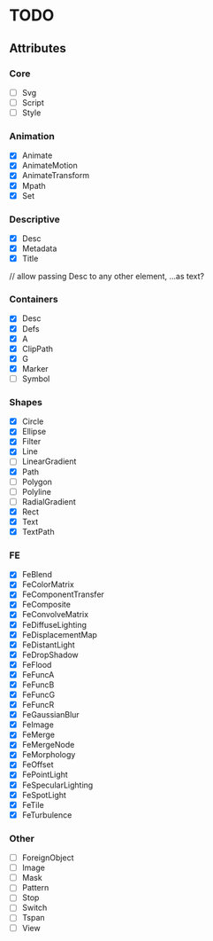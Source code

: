 # TODO


## Attributes

### Core

- [ ] Svg
- [ ] Script
- [ ] Style

### Animation

- [x] Animate
- [x] AnimateMotion
- [x] AnimateTransform
- [x] Mpath
- [x] Set

### Descriptive

- [x] Desc
- [x] Metadata
- [x] Title

// allow passing Desc to any other element, ...as text?

### Containers

- [x] Desc
- [x] Defs
- [x] A
- [x] ClipPath
- [x] G
- [x] Marker
- [ ] Symbol

### Shapes

- [x] Circle
- [x] Ellipse
- [x] Filter
- [x] Line
- [ ] LinearGradient
- [x] Path
- [ ] Polygon
- [ ] Polyline
- [ ] RadialGradient
- [x] Rect
- [x] Text
- [x] TextPath

### FE

- [x] FeBlend
- [x] FeColorMatrix
- [x] FeComponentTransfer
- [x] FeComposite
- [x] FeConvolveMatrix
- [x] FeDiffuseLighting
- [x] FeDisplacementMap
- [x] FeDistantLight
- [x] FeDropShadow
- [x] FeFlood
- [x] FeFuncA
- [x] FeFuncB
- [x] FeFuncG
- [x] FeFuncR
- [x] FeGaussianBlur
- [x] FeImage
- [x] FeMerge
- [x] FeMergeNode
- [x] FeMorphology
- [x] FeOffset
- [x] FePointLight
- [x] FeSpecularLighting
- [x] FeSpotLight
- [x] FeTile
- [x] FeTurbulence

### Other

- [ ] ForeignObject
- [ ] Image
- [ ] Mask
- [ ] Pattern
- [ ] Stop
- [ ] Switch
- [ ] Tspan
- [ ] View
